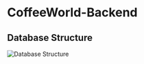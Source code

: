 # CoffeeWorld-Backend

## Database Structure
![Database Structure](https://github.com/mrduongtien/CoffeeWorld-Backend/assets/105474421/a66002d2-da62-450a-aab4-102b54ebf423)
